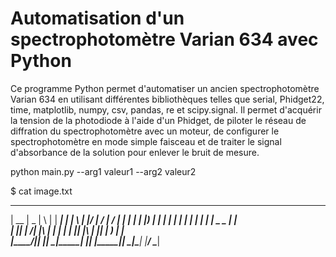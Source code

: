 # Automatisation d'un spectrophotomètre Varian 634 avec Python


Ce programme Python permet d'automatiser un ancien spectrophotomètre Varian 634 en utilisant différentes bibliothèques telles que serial, Phidget22, time, matplotlib, numpy, csv, pandas, re et scipy.signal. Il permet d'acquérir la tension de la photodiode à l'aide d'un Phidget, de piloter le réseau de diffration du spectrophotomètre avec un moteur, de configurer le spectrophotomètre en mode simple faisceau et de traiter le signal d'absorbance de la solution pour enlever le bruit de mesure.


python main.py --arg1 valeur1 --arg2 valeur2

$ cat image.txt
  _____  ____  _   _ _____ _____ _____ _   _  ____   ____   ____  
 |  __ \|  _ \| \ | | ____|_   _| ____| \ | |/ ___| / ___| / ___| 
 | |  | | |_) |  \| |  _|   | | |  _| |  \| | |  _  \___ \| |     
 | |__| |  __/| |\  | |___  | | | |___| |\  | |_| |  ___) | |___  
 |_____/|_|   |_| \_|_____| |_| |_____|_| \_|\____| |____/ \____|
